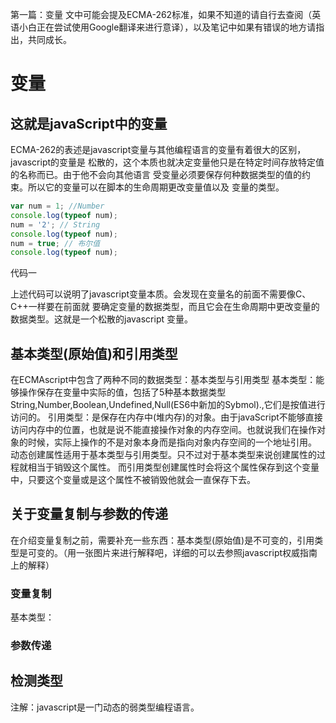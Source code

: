 第一篇：变量
文中可能会提及ECMA-262标准，如果不知道的请自行去查阅（英语小白正在尝试使用Google翻译来进行意译），以及笔记中如果有错误的地方请指出，共同成长。

# 变量
## 这就是javaScript中的变量
ECMA-262的表述是javascript变量与其他编程语言的变量有着很大的区别，javascript的变量是
松散的，这个本质也就决定变量他只是在特定时间存放特定值的名称而已。由于他不会向其他语言
受变量必须要保存何种数据类型的值的约束。所以它的变量可以在脚本的生命周期更改变量值以及
变量的类型。
```js
var num = 1; //Number
console.log(typeof num);
num = '2'; // String
console.log(typeof num);
num = true; // 布尔值
console.log(typeof num); 
```
代码一

上述代码可以说明了javascript变量本质。会发现在变量名的前面不需要像C、C++一样要在前面就
要确定变量的数据类型，而且它会在生命周期中更改变量的数据类型。这就是一个松散的javascript
变量。

## 基本类型(原始值)和引用类型
在ECMAscript中包含了两种不同的数据类型：基本类型与引用类型
基本类型：能够操作保存在变量中实际的值，包括了5种基本数据类型String,Number,Boolean,Undefined,Null(ES6中新加的Sybmol).,它们是按值进行访问的。
引用类型：是保存在内存中(堆内存)的对象。由于javaScript不能够直接访问内存中的位置，也就是说不能直接操作对象的内存空间。也就说我们在操作对象的时候，实际上操作的不是对象本身而是指向对象内存空间的一个地址引用。
动态创建属性适用于基本类型与引用类型。只不过对于基本类型来说创建属性的过程就相当于销毁这个属性。
而引用类型创建属性时会将这个属性保存到这个变量中，只要这个变量或是这个属性不被销毁他就会一直保存下去。
## 关于变量复制与参数的传递
在介绍变量复制之前，需要补充一些东西：基本类型(原始值)是不可变的，引用类型是可变的。（用一张图片来进行解释吧，详细的可以去参照javascript权威指南上的解释）
### 变量复制
基本类型：
### 参数传递
## 检测类型


注解：javascript是一门动态的弱类型编程语言。

